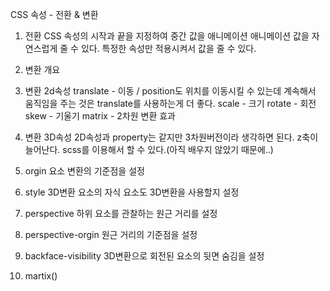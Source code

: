 CSS 속성 - 전환 & 변환

1. 전환
   CSS 속성의 시작과 끝을 지정하여 중간 값을 애니메이션
   애니메이션 값을 자연스럽게 줄 수 있다.
   특정한 속성만 적용시켜서 값을 줄 수 있다.
2. 변환 개요

3. 변환 2d속성
   translate - 이동 / position도 위치를 이동시킬 수 있는데 계속해서 움직임을 주는 것은 translate를 사용하는게 더 좋다.
   scale - 크기
   rotate - 회전
   skew - 기울기
   matrix - 2차원 변환 효과

4. 변환 3D속성
   2D속성과 property는 같지만 3차원버전이라 생각하면 된다. z축이 늘어난다.
   scss를 이용해서 할 수 있다.(아직 배우지 않았기 때문에..)
5. orgin
   요소 변환의 기준점을 설정
6. style
   3D변환 요소의 자식 요소도 3D변환을 사용할지 설정
7. perspective
   하위 요소를 관찰하는 원근 거리를 설정
8. perspective-orgin
   원근 거리의 기준점을 설정
9. backface-visibility
   3D변환으로 회전된 요소의 뒷면 숨김을 설정
10. martix()

